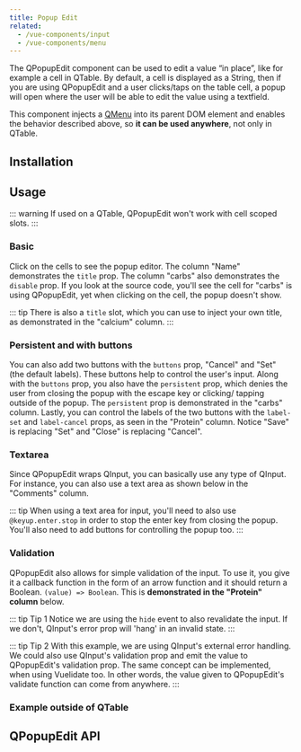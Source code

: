 ```yaml
---
title: Popup Edit
related:
  - /vue-components/input
  - /vue-components/menu
---
```


The QPopupEdit component can be used to edit a value “in place”, like for example a cell in QTable. By default, a cell is displayed as a String, then if you are using QPopupEdit and a user clicks/taps on the table cell, a popup will open where the user will be able to edit the value using a textfield.

This component injects a [QMenu](/vue-components/menu) into its parent DOM element and enables the behavior described above, so **it can be used anywhere**, not only in QTable.

## Installation
<doc-installation components="QPopupEdit" />

## Usage

::: warning
If used on a QTable, QPopupEdit won't work with cell scoped slots.
:::

### Basic
Click on the cells to see the popup editor. The column "Name" demonstrates the `title` prop. The column "carbs" also demonstrates the `disable` prop. If you look at the source code, you'll see the cell for "carbs" is using QPopupEdit, yet when clicking on the cell, the popup doesn't show.

::: tip
There is also a `title` slot, which you can use to inject your own title, as demonstrated in the "calcium" column.
:::

<doc-example title="Simple edit, with title prop and slot" file="QPopupEdit/Simple" />

### Persistent and with buttons
You can also add two buttons with the `buttons` prop, "Cancel" and "Set" (the default labels). These buttons help to control the user's input. Along with the `buttons` prop, you also have the `persistent` prop, which denies the user from closing the popup with the escape key or clicking/ tapping outside of the popup. The `persistent` prop is demonstrated in the "carbs" column. Lastly, you can control the labels of the two buttons with the `label-set` and `label-cancel` props, as seen in the "Protein" column. Notice "Save" is replacing "Set" and "Close" is replacing "Cancel".

<doc-example title="Persistent edit, and with buttons" file="QPopupEdit/WithButtons" />

### Textarea
Since QPopupEdit wraps QInput, you can basically use any type of QInput. For instance, you can also use a text area as shown below in the "Comments" column.

::: tip
When using a text area for input, you'll need to also use `@keyup.enter.stop` in order to stop the enter key from closing the popup. You'll also need to add buttons for controlling the popup too.
:::

<doc-example title="Text area edit" file="QPopupEdit/TextArea" />

### Validation
QPopupEdit also allows for simple validation of the input. To use it, you give it a callback function in the form of an arrow function and it should return a Boolean. `(value) => Boolean`. This is **demonstrated in the "Protein" column** below.

::: tip Tip 1
Notice we are using the `hide` event to also revalidate the input. If we don't, QInput's error prop will 'hang' in an invalid state.
:::

::: tip Tip 2
With this example, we are using QInput's external error handling. We could also use QInput's validation prop and emit the value to QPopupEdit's validation prop. The same concept can be implemented, when using Vuelidate too. In other words, the value given to QPopupEdit's validate function can come from anywhere.
:::

<doc-example title="Edit with validation" file="QPopupEdit/WithValidation" />

### Example outside of QTable

<doc-example title="Click on text" file="QPopupEdit/Text" />

## QPopupEdit API

<doc-api file="QPopupEdit" />
